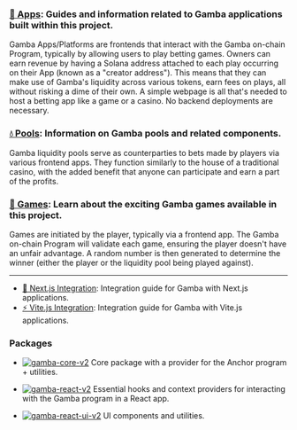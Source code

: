 ### [🎰 Apps](./Apps.md): Guides and information related to Gamba applications built within this project.
Gamba Apps/Platforms are frontends that interact with the Gamba on-chain Program, typically by allowing users to play betting games. Owners can earn revenue by having a Solana address attached to each play occurring on their App (known as a "creator address"). This means that they can make use of Gamba's liquidity across various tokens, earn fees on plays, all without risking a dime of their own. A simple webpage is all that's needed to host a betting app like a game or a casino. No backend deployments are necessary.

### [💧 Pools](./Pools.md): Information on Gamba pools and related components.
Gamba liquidity pools serve as counterparties to bets made by players via various frontend apps. They function similarly to the house of a traditional casino, with the added benefit that anyone can participate and earn a part of the profits.

### [🎲 Games](./Games.md): Learn about the exciting Gamba games available in this project.
Games are initiated by the player, typically via a frontend app. The Gamba on-chain Program will validate each game, ensuring the player doesn't have an unfair advantage. A random number is then generated to determine the winner (either the player or the liquidity pool being played against).

---

- [🚀 Next.js Integration](./Nextjs.md): Integration guide for Gamba with Next.js applications.
- [⚡ Vite.js Integration](./Vite.md): Integration guide for Gamba with Vite.js applications.

### Packages

- [![gamba-core-v2](https://img.shields.io/npm/v/gamba-core-v2?color=blue&label=gamba-core-v2)](https://www.npmjs.com/package/gamba-core-v2) Core package with a provider for the Anchor program + utilities.

- [![gamba-react-v2](https://img.shields.io/npm/v/gamba-react-v2?color=blue&label=gamba-react-v2)](https://www.npmjs.com/package/gamba-react-v2) Essential hooks and context providers for interacting with the Gamba program in a React app.

- [![gamba-react-ui-v2](https://img.shields.io/npm/v/gamba-react-ui-v2?color=blue&label=gamba-react-ui-v2)](https://www.npmjs.com/package/gamba-react-ui-v2) UI components and utilities.
